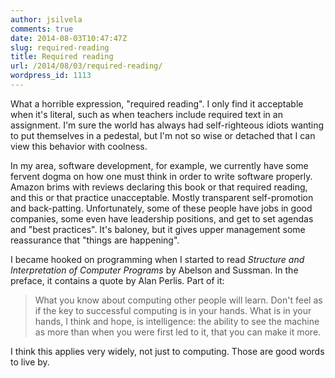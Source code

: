 ```yaml
---
author: jsilvela
comments: true
date: 2014-08-03T10:47:47Z
slug: required-reading
title: Required reading
url: /2014/08/03/required-reading/
wordpress_id: 1113
---
```


What a horrible expression, "required reading". I only find it acceptable when it's literal, such as when teachers include required text in an assignment. I'm sure the world has always had self-righteous idiots wanting to put themselves in a pedestal, but I'm not so wise or detached that I can view this behavior with coolness.

In my area, software development, for example, we currently have some fervent dogma on how one must think in order to write software properly. Amazon brims with reviews declaring this book or that required reading, and this or that practice unacceptable. Mostly transparent self-promotion and back-patting. Unfortunately, some of these people have jobs in good companies, some even have leadership positions, and get to set agendas and "best practices". It's baloney, but it gives upper management some reassurance that "things are happening".

I became hooked on programming when I started to read *Structure and Interpretation of Computer Programs* by Abelson and Sussman. In the preface, it contains a quote by Alan Perlis. Part of it:

> What you know about computing other people will learn. Don't feel as if the key to successful computing is in your hands. What is in your hands, I think and hope, is intelligence: the ability to see the machine as more than when you were first led to it, that you can make it more.

I think this applies very widely, not just to computing. Those are good words to live by.
